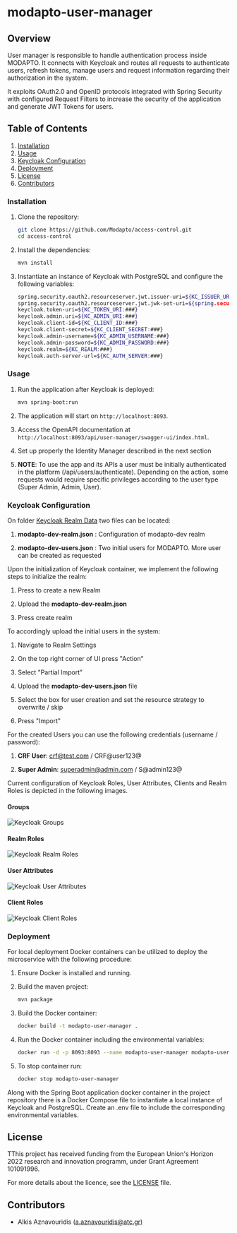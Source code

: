 # modapto-user-manager

## Overview

User manager is responsible to handle authentication process inside MODAPTO. It connects with Keycloak and routes all requests to authenticate
users, refresh tokens, manage users and request information regarding their authorization in the system.

It exploits OAuth2.0 and OpenID protocols integrated with Spring Security with configured Request Filters to increase the security of the application and generate JWT Tokens for users.

## Table of Contents

1. [Installation](#installation)
2. [Usage](#usage)
3. [Keycloak Configuration](#keycloak-configuration)
4. [Deployment](#deployment)
5. [License](#license)
6. [Contributors](#contributors)

### Installation

1. Clone the repository:

    ```sh
    git clone https://github.com/Modapto/access-control.git
    cd access-control
    ```

2. Install the dependencies:

    ```sh
    mvn install
    ```

3. Instantiate an instance of Keycloak with PostgreSQL and configure the following variables:

    ```sh
   spring.security.oauth2.resourceserver.jwt.issuer-uri=${KC_ISSUER_URI:###}
   spring.security.oauth2.resourceserver.jwt.jwk-set-uri=${spring.security.oauth2.resourceserver.jwt.issuer-uri}/protocol/openid-connect/certs
   keycloak.token-uri=${KC_TOKEN_URI:###}
   keycloak.admin.uri=${KC_ADMIN_URI:###}
   keycloak.client-id=${KC_CLIENT_ID:###}
   keycloak.client-secret=${KC_CLIENT_SECRET:###}
   keycloak.admin-username=${KC_ADMIN_USERNAME:###}
   keycloak.admin-password=${KC_ADMIN_PASSWORD:###}
   keycloak.realm=${KC_REALM:###}
   keycloak.auth-server-url=${KC_AUTH_SERVER:###}
    ```

### Usage

1. Run the application after Keycloak is deployed:

    ```sh
    mvn spring-boot:run
    ```

2. The application will start on `http://localhost:8093`.

3. Access the OpenAPI documentation at `http://localhost:8093/api/user-manager/swagger-ui/index.html`.

4. Set up properly the Identity Manager described in the next section

5. **NOTE**: To use the app and its APIs a user must be initially authenticated in the platform (/api/users/authenticate). Depending on the action, some requests would require specific privileges according to the user type (Super Admin, Admin, User).

### Keycloak Configuration

On folder [Keycloak Realm Data](./Keycloak_Realm_Data) two files can be located:

1. **modapto-dev-realm.json** : Configuration of modapto-dev realm

2. **modapto-dev-users.json** : Two initial users for MODAPTO. More user can be created as requested

Upon the initialization of Keycloak container, we implement the following steps to initialize the realm:

1. Press to create a new Realm

2. Upload the **modapto-dev-realm.json**

3. Press create realm

To accordingly upload the initial users in the system:

1. Navigate to Realm Settings

2. On the top right corner of UI press "Action"

3. Select "Partial Import"

4. Upload the **modapto-dev-users.json** file

5. Select the box for user creation and set the resource strategy to overwrite / skip

6. Press "Import"

For the created Users you can use the following credentials (username / password):

1. **CRF User**: crf@test.com / CRF@user123@

2. **Super Admin**: superadmin@admin.com / S@admin123@

Current configuration of Keycloak Roles, User Attributes, Clients and Realm Roles is depicted in the following images.

#### Groups

![Keycloak Groups](../../blob/main/images/Groups.png)

#### Realm Roles

![Keycloak Realm Roles](../../blob/main/images/Realm_Roles.png)

#### User Attributes

![Keycloak User Attributes](../../blob/main/images/User_Attributes.png)

#### Client Roles

![Keycloak Client Roles](../../blob/main/images/Client_Roles.png)


### Deployment

For local deployment Docker containers can be utilized to deploy the microservice with the following procedure:

1. Ensure Docker is installed and running.

2. Build the maven project:

    ```sh
    mvn package
    ```

3. Build the Docker container:

    ```sh
    docker build -t modapto-user-manager .
    ```

4. Run the Docker container including the environmental variables:

    ```sh
    docker run -d -p 8093:8093 --name modapto-user-manager modapto-user-manager
    ```

5. To stop container run:

    ```sh
   docker stop modapto-user-manager
    ```

Along with the Spring Boot application docker container in the project repository there is a Docker Compose file to instantiate a local instance of Keycloak and PostgreSQL.
Create an .env file to include the corresponding environmental variables.

## License

TThis project has received funding from the European Union's Horizon 2022 research and innovation programm, under Grant Agreement 101091996.

For more details about the licence, see the [LICENSE](LICENSE) file.

## Contributors

- Alkis Aznavouridis (<a.aznavouridis@atc.gr>)
